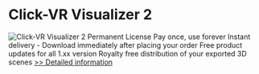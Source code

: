 # Click-VR Visualizer 2
![Click-VR Visualizer 2](https://mycommerce.akamaized.net/api/pimages/P300072517/BIG/300072517.JPG)
Permanent License
Pay once, use forever
Instant delivery - Download immediately after placing your order
Free product updates for all 1.xx version
Royalty free distribution of your exported 3D scenes
[>> Detailed information](https://secure.shareit.com/shareit/product.html?productid=300072517&affiliateid=200057808)